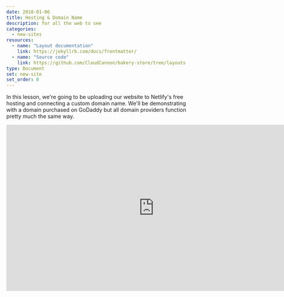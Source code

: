 ```yaml
---
date: 2018-01-06
title: Hosting & Domain Name
description: for all the web to see
categories:
  - new-sites
resources:
  - name: "Layout documentation"
    link: https://jekyllrb.com/docs/frontmatter/
  - name: "Source code"
    link: https://github.com/CloudCannon/bakery-store/tree/layouts
type: Document
set: new-site
set_order: 0
---
```


In this lesson, we're going to be uploading our website to Netlify's free hosting and connecting a custom domain name. We'll be demonstrating with a domain purchased on GoDaddy but all domain providers function pretty much the same way.

<iframe width="778" height="438" src="https://www.youtube.com/embed/Gu1rBmvEnEU" frameborder="0" allow="accelerometer; autoplay; encrypted-media; gyroscope; picture-in-picture" allowfullscreen></iframe>
